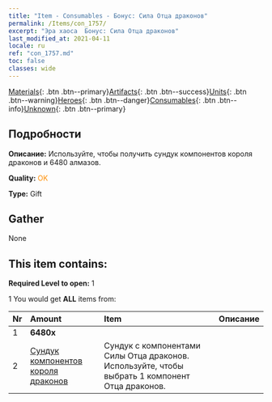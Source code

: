 ```yaml
---
title: "Item - Consumables - Бонус: Сила Отца драконов"
permalink: /Items/con_1757/
excerpt: "Эра хаоса  Бонус: Сила Отца драконов"
last_modified_at: 2021-04-11
locale: ru
ref: "con_1757.md"
toc: false
classes: wide
---
```

 [Materials](/ru/Items/){: .btn .btn--primary}[Artifacts](/ru/Items/Artifacts/){: .btn .btn--success}[Units](/ru/Items/Units/){: .btn .btn--warning}[Heroes](/ru/Items/Heroes/){: .btn .btn--danger}[Consumables](/ru/Items/Consumables/){: .btn .btn--info}[Unknown](/ru/Items/Unknown/){: .btn .btn--primary}

## Подробности
 **Описание:** Используйте, чтобы получить сундук компонентов короля драконов и 6480 алмазов.

 **Quality:** <span style="color: #FF8C00">OK</span>

 **Type:** Gift

## Gather

  None

## This item contains:

 **Required Level to open:** 1

 1 You would get **ALL** items  from:

  | Nr | Amount |     Item    | Описание |
  |:---|:-------|:------------|:-----------:|
  | 1 |  **6480x** | <i class="fas fa-gem"/> |  | 
  | 2 | [Сундук компонентов короля драконов](/ru/Items/con_1348/) | Сундук с компонентами Силы Отца драконов. Используйте, чтобы выбрать 1 компонент Отца драконов. | 
